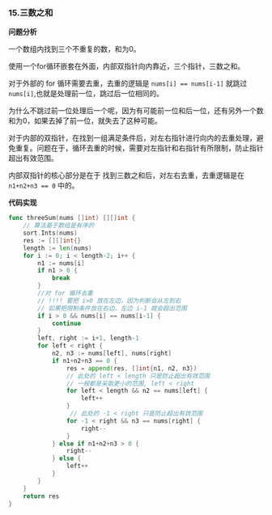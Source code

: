 

### 15.三数之和

**问题分析**

一个数组内找到三个不重复的数，和为0。

使用一个for循环嵌套在外面，内部双指针向内靠近，三个指针，三数之和。

对于外部的 for 循环需要去重，去重的逻辑是 `nums[i] == nums[i-1]` 就跳过 `nums[i]`,也就是处理前一位，跳过后一位相同的。

为什么不跳过前一位处理后一个呢，因为有可能前一位和后一位，还有另外一个数和为0，如果去掉了前一位，就失去了这种可能。

对于内部的双指针，在找到一组满足条件后，对左右指针进行向内的去重处理，避免重复。问题在于，循环去重的时候，需要对左指针和右指针有所限制，防止指针超出有效范围。

内部双指针的核心部分是在于 找到三数之和后，对左右去重，去重逻辑是在 `n1+n2+n3 == 0` 中的。

**代码实现**

```go
func threeSum(nums []int) [][]int {
    // 算法基于数组是有序的
	sort.Ints(nums)
	res := [][]int{}
	length := len(nums)
	for i := 0; i < length-2; i++ {
		n1 := nums[i]
		if n1 > 0 {
			break
		}
        //对 for 循环去重
        // !!!! 要把 i>0 放在左边，因为判断会从左到右
        // 如果把限制条件放在右边，左边 i-1 就会超出范围
		if i > 0 && nums[i] == nums[i-1] {
			continue
		}
		left, right := i+1, length-1
		for left < right {
			n2, n3 := nums[left], nums[right]
			if n1+n2+n3 == 0 {
				res = append(res, []int{n1, n2, n3})
                // 此处的 left < length 只是防止超出有效范围
                // 一般都是采取更小的范围, left < right
				for left < length && n2 == nums[left] {
					left++
				}
                 // 此处的 -1 < right 只是防止超出有效范围
				for -1 < right && n3 == nums[right] {
					right--
				}
			} else if n1+n2+n3 > 0 {
				right--
			} else {
				left++
			}
		}
	}
	return res
}
```









